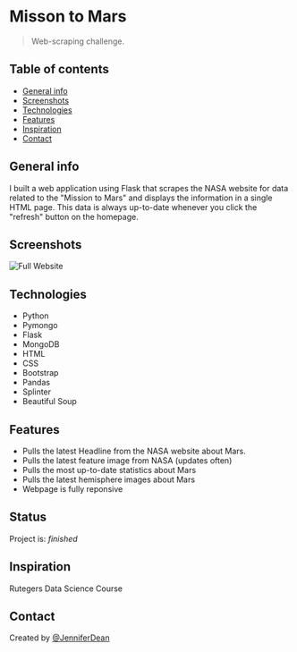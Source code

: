 # Misson to Mars
> Web-scraping challenge.

## Table of contents
* [General info](#general-info)
* [Screenshots](#screenshots)
* [Technologies](#technologies)
* [Features](#features)
* [Inspiration](#inspiration)
* [Contact](#contact)

## General info
I built a web application using Flask that scrapes the NASA website for data related to the "Mission to Mars" and displays the information in a single HTML page.  This data is always up-to-date whenever you click the "refresh" button on the homepage.

## Screenshots
![Full Website](https://github.com/Jen-Dean/web-scraping-challenge/blob/main/Mission_to_Mars.png)

## Technologies
* Python
* Pymongo
* Flask
* MongoDB
* HTML
* CSS
* Bootstrap
* Pandas
* Splinter
* Beautiful Soup

## Features

* Pulls the latest Headline from the NASA website about Mars.
* Pulls the latest feature image from NASA (updates often)
* Pulls the most up-to-date statistics about Mars
* Pulls the latest hemisphere images about Mars
* Webpage is fully reponsive

## Status
Project is:  _finished_

## Inspiration
Rutegers Data Science Course

## Contact
Created by [@JenniferDean](https://github.com/Jen-Dean)
